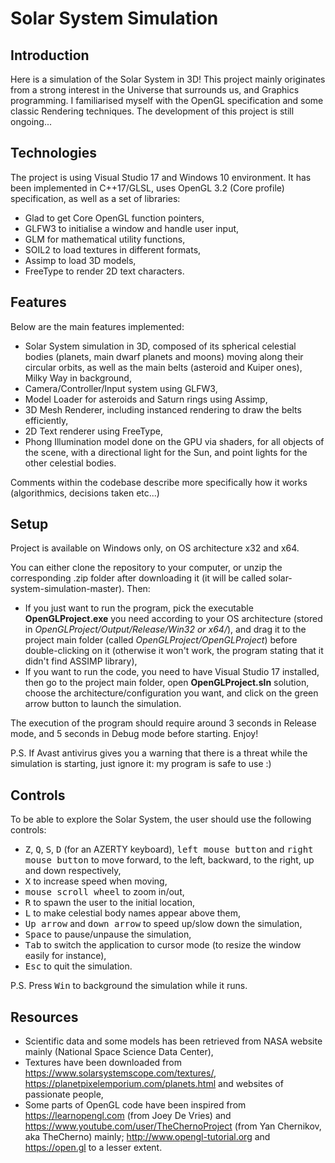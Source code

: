 # Solar System Simulation

## Introduction

Here is a simulation of the Solar System in 3D! This project mainly originates from a strong interest in the Universe that surrounds us, and Graphics programming. I familiarised myself with the OpenGL specification and some classic Rendering techniques. The development of this project is still ongoing...

## Technologies

The project is using Visual Studio 17 and Windows 10 environment. It has been implemented in C++17/GLSL, uses OpenGL 3.2 (Core profile) specification, as well as a set of libraries:
* Glad to get Core OpenGL function pointers,
* GLFW3 to initialise a window and handle user input,
* GLM for mathematical utility functions,
* SOIL2 to load textures in different formats,
* Assimp to load 3D models,
* FreeType to render 2D text characters.

## Features

Below are the main features implemented:
* Solar System simulation in 3D, composed of its spherical celestial bodies (planets, main dwarf planets and moons) moving along their circular orbits, as well as the main belts (asteroid and Kuiper ones), Milky Way in background,
* Camera/Controller/Input system using GLFW3,
* Model Loader for asteroids and Saturn rings using Assimp,
* 3D Mesh Renderer, including instanced rendering to draw the belts efficiently,
* 2D Text renderer using FreeType,
* Phong Illumination model done on the GPU via shaders, for all objects of the scene, with a directional light for the Sun, and point lights for the other celestial bodies.

Comments within the codebase describe more specifically how it works (algorithmics, decisions taken etc...)

## Setup

Project is available on Windows only, on OS architecture x32 and x64.

You can either clone the repository to your computer, or unzip the corresponding .zip folder after downloading it (it will be called solar-system-simulation-master). Then:
* If you just want to run the program, pick the executable <b>OpenGLProject.exe</b> you need according to your OS architecture (stored in <i>OpenGLProject/Output/Release/Win32 or x64/</i>), and drag it to the project main folder (called <i>OpenGLProject/OpenGLProject</i>) before double-clicking on it (otherwise it won't work, the program stating that it didn't find ASSIMP library),
* If you want to run the code, you need to have Visual Studio 17 installed, then go to the project main folder, open <b>OpenGLProject.sln</b> solution, choose the architecture/configuration you want, and click on the green arrow button to launch the simulation.

The execution of the program should require around 3 seconds in Release mode, and 5 seconds in Debug mode before starting. Enjoy!

P.S. If Avast antivirus gives you a warning that there is a threat while the simulation is starting, just ignore it: my program is safe to use :)

## Controls

To be able to explore the Solar System, the user should use the following controls:
* <kbd>Z</kbd>, <kbd>Q</kbd>, <kbd>S</kbd>, <kbd>D</kbd> (for an AZERTY keyboard), <kbd>left mouse button</kbd> and <kbd>right mouse button</kbd> to move forward, to the left, backward, to the right, up and down respectively,
* <kbd>X</kbd> to increase speed when moving,
* <kbd>mouse scroll wheel</kbd> to zoom in/out,
* <kbd>R</kbd> to spawn the user to the initial location,
* <kbd>L</kbd> to make celestial body names appear above them,
* <kbd>Up arrow</kbd> and <kbd>down arrow</kbd> to speed up/slow down the simulation,
* <kbd>Space</kbd> to pause/unpause the simulation,
* <kbd>Tab</kbd> to switch the application to cursor mode (to resize the window easily for instance),
* <kbd>Esc</kbd> to quit the simulation.

P.S. Press <kbd>Win</kbd> to background the simulation while it runs.

## Resources

* Scientific data and some models has been retrieved from NASA website mainly (National Space Science Data Center),
* Textures have been downloaded from https://www.solarsystemscope.com/textures/, https://planetpixelemporium.com/planets.html and websites of passionate people,
* Some parts of OpenGL code have been inspired from https://learnopengl.com (from Joey De Vries) and https://www.youtube.com/user/TheChernoProject (from Yan Chernikov, aka TheCherno) mainly; http://www.opengl-tutorial.org and https://open.gl to a lesser extent.
